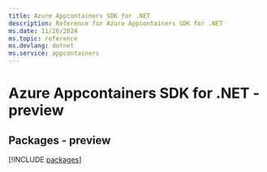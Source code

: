 ```yaml
---
title: Azure Appcontainers SDK for .NET
description: Reference for Azure Appcontainers SDK for .NET
ms.date: 11/26/2024
ms.topic: reference
ms.devlang: dotnet
ms.service: appcontainers
---
```

# Azure Appcontainers SDK for .NET - preview
## Packages - preview
[!INCLUDE [packages](appcontainers-index.md)]